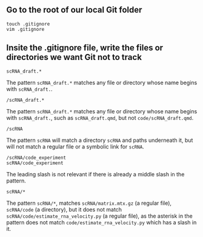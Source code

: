 ## Go to the root of our local Git folder

```
touch .gitignore
vim .gitignore
```

## Insite the .gitignore file, write the files or directories we want Git not to track 
```
scRNA_draft.*
```
The pattern `scRNA_draft.*` matches any file or directory whose name begins with `scRNA_draft.`.

```
/scRNA_draft.*
```
The pattern `scRNA_draft.*` matches any file or directory whose name begins with `scRNA_draft.`, such as `scRNA_draft.qmd`, but not `code/scRNA_draft.qmd`.

```
/scRNA
```
The pattern `scRNA` will match a directory `scRNA` and paths underneath it, but will not match a regular file or a symbolic link  for `scRNA`.

```
/scRNA/code_experiment
scRNA/code_experiment
```
The leading slash is not relevant if there is already a middle slash in the pattern.

```
scRNA/*
```
The pattern `scRNA/*`, matches `scRNA/matrix.mtx.gz` (a regular file), `scRNA/code` (a directory), but it does not match `scRNA/code/estimate_rna_velocity.py` (a regular file), as the asterisk in the pattern does not match `code/estimate_rna_velocity.py` which has a slash in it.
